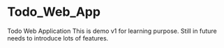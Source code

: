 # Todo_Web_App
Todo Web Application 
This is demo v1 for learning purpose. Still in future needs to introduce lots of features.
